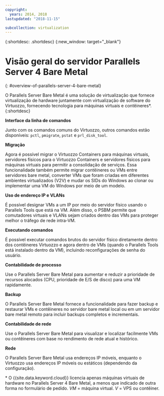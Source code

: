 ```yaml
---
copyright:
  years: 2014, 2018
lastupdated: "2018-11-15"

subcollection: virtualization
---
```


{:shortdesc: .shortdesc}
{:new_window: target="_blank"}

# Visão geral do servidor Parallels Server 4 Bare Metal
{: #overview-of-parallels-server-4-bare-metal}

O Parallels Server Bare Metal é uma solução de virtualização que fornece virtualização de hardware juntamente com virtualização de software do Virtuozzo, fornecendo tecnologia para máquinas virtuais e contêineres*.
{:shortdesc}

**Interface da linha de comandos**

Junto com os comandos comuns do Virtuozzo, outros comandos estão disponíveis: `pctl`, `pmigrate`, `pstat` e `prl_disk_tool`.

**Migração**

Agora é possível migrar o Virtuozzo Containers para máquinas virtuais, servidores físicos para o Virtuozzo Containers e servidores físicos para máquinas virtuais para permitir a consolidação de serviços. Essa funcionalidade também permite migrar contêineres ou VMs entre servidores bare metal, converter VMs que foram criadas em diferentes ambientes virtualizados (V2V) e mudar os SIDs do Windows ao clonar ou implementar uma VM do Windows por meio de um modelo.

**Uso de endereço IP e VLANs**

É possível designar VMs a um IP por meio do servidor físico usando o Parallels Tools que está na VM. Além disso, o PSBM permite que comutadores virtuais e VLANs sejam criados dentro das VMs para proteger melhor o tráfego de rede intra-VM.

**Executando comandos**

É possível executar comandos brutos do servidor físico diretamente dentro dos contêineres Virtuozzo e agora dentro de VMs (quando o Parallels Tools está instalado dentro da VM), incluindo reconfigurações de senha do usuário.

**Contabilidade de processo**

Use o Parallels Server Bare Metal para aumentar e reduzir a prioridade de recursos alocados (CPU, prioridade de E/S de disco) para uma VM rapidamente.

**Backup**

O Parallels Server Bare Metal fornece a funcionalidade para fazer backup e restaurar VMs e contêineres no servidor bare metal local ou em um servidor bare metal remoto para incluir backups completos e incrementais.

**Contabilidade de rede**

Use o Parallels Server Bare Metal para visualizar e localizar facilmente VMs ou contêineres com base no rendimento de rede atual e histórico.

**Rede**

O Parallels Server Bare Metal usa endereços IP móveis, enquanto o Virtuozzo usa endereços IP móveis ou estáticos (dependendo da configuração).

\* O {{site.data.keyword.cloud}} licencia apenas máquinas virtuais de hardware no Parallels Server 4 Bare Metal, a menos que indicado de outra forma no formulário de pedido.
_VM_ = máquina virtual. _V_ = VPS ou contêiner.
